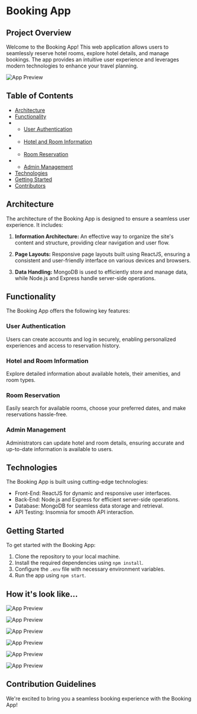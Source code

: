 # Booking App

## Project Overview

Welcome to the Booking App! This web application allows users to seamlessly reserve hotel rooms, explore hotel details, and manage bookings. The app provides an intuitive user experience and leverages modern technologies to enhance your travel planning.

![App Preview](assets/asset1.png)

## Table of Contents

- [Architecture](#architecture)
- [Functionality](#functionality)
- - [User Authentication](#user-authentication)
- - [Hotel and Room Information](#hotel-and-room-information)
- - [Room Reservation](#room-reservation)
- - [Admin Management](#admin-management)
- [Technologies](#technologies)
- [Getting Started](#getting-started)
- [Contributors](#contributors)

## Architecture

The architecture of the Booking App is designed to ensure a seamless user experience. It includes:

1. **Information Architecture:** An effective way to organize the site's content and structure, providing clear navigation and user flow.

2. **Page Layouts:** Responsive page layouts built using ReactJS, ensuring a consistent and user-friendly interface on various devices and browsers.

3. **Data Handling:** MongoDB is used to efficiently store and manage data, while Node.js and Express handle server-side operations.

## Functionality

The Booking App offers the following key features:

### User Authentication

Users can create accounts and log in securely, enabling personalized experiences and access to reservation history.

### Hotel and Room Information

Explore detailed information about available hotels, their amenities, and room types.

### Room Reservation

Easily search for available rooms, choose your preferred dates, and make reservations hassle-free.

### Admin Management

Administrators can update hotel and room details, ensuring accurate and up-to-date information is available to users.

## Technologies

The Booking App is built using cutting-edge technologies:

- Front-End: ReactJS for dynamic and responsive user interfaces.
- Back-End: Node.js and Express for efficient server-side operations.
- Database: MongoDB for seamless data storage and retrieval.
- API Testing: Insomnia for smooth API interaction.

## Getting Started

To get started with the Booking App:

1. Clone the repository to your local machine.
2. Install the required dependencies using `npm install`.
3. Configure the `.env` file with necessary environment variables.
4. Run the app using `npm start`.

## How it's look like...

![App Preview](assets/asset2.jpg)

![App Preview](assets/asset3.jpg)

![App Preview](assets/asset4.jpg)

![App Preview](assets/asset5.jpg)

![App Preview](assets/asset6.png)

![App Preview](assets/asset7.png)

## Contribution Guidelines

We're excited to bring you a seamless booking experience with the Booking App!
